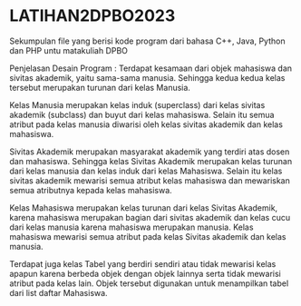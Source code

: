 # LATIHAN2DPBO2023
Sekumpulan file yang berisi kode program dari bahasa C++, Java, Python dan PHP untu matakuliah DPBO

Penjelasan Desain Program :
Terdapat kesamaan dari objek mahasiswa dan sivitas akademik, yaitu sama-sama manusia. Sehingga kedua kedua kelas tersebut merupakan turunan dari kelas Manusia.

Kelas Manusia merupakan kelas induk (superclass) dari kelas sivitas akademik (subclass) dan buyut dari kelas mahasiswa. Selain itu semua atribut pada kelas manusia diwarisi oleh kelas sivitas akademik dan kelas mahasiswa.

Sivitas Akademik merupakan masyarakat akademik yang terdiri atas dosen dan mahasiswa. Sehingga kelas Sivitas Akademik merupakan kelas turunan dari kelas manusia dan kelas induk dari kelas Mahasiswa. Selain itu kelas sivitas akademik mewarisi semua atribut kelas mahasiswa dan mewariskan semua atributnya kepada kelas mahasiswa.

Kelas Mahasiswa merupakan kelas turunan dari kelas Sivitas Akademik, karena mahasiswa merupakan bagian dari sivitas akademik dan kelas cucu dari kelas manusia karena mahasiswa merupakan manusia. Kelas mahasiswa mewarisi semua atribut pada kelas Sivitas akademik dan kelas manusia.

Terdapat juga kelas Tabel yang berdiri sendiri atau tidak mewarisi kelas apapun karena berbeda objek dengan objek lainnya serta tidak mewarisi atribut pada kelas lain. Objek tersebut digunakan untuk menampilkan tabel dari list daftar Mahasiswa.
